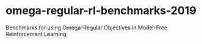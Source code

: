 # omega-regular-rl-benchmarks-2019
Benchmarks for using Omega-Regular Objectives in Model-Free Reinforcement Learning
